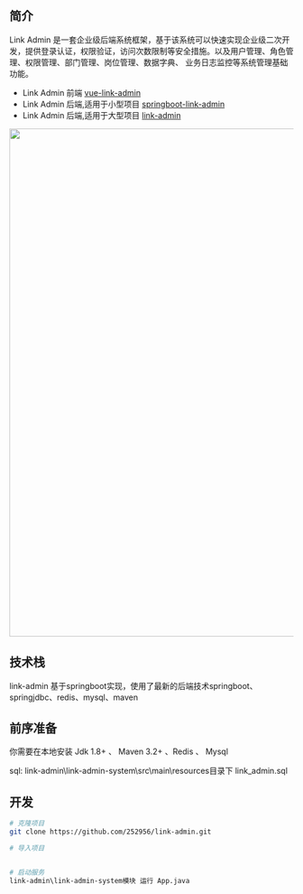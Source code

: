 ## 简介
Link Admin 是一套企业级后端系统框架，基于该系统可以快速实现企业级二次开发，提供登录认证，权限验证，访问次数限制等安全措施。以及用户管理、角色管理、权限管理、部门管理、岗位管理、数据字典、
业务日志监控等系统管理基础功能。


- Link Admin 前端               [vue-link-admin](https://github.com/252956/vue-link-admin) 
- Link Admin 后端,适用于小型项目 [springboot-link-admin](https://github.com/252956/springboot-link-admin) 
- Link Admin 后端,适用于大型项目 [link-admin](https://github.com/252956/link-admin) 

<p align="center">
  <img width="900" src="https://252956.github.io/static/img/1.png">
</p>

## 技术栈
link-admin 基于springboot实现，使用了最新的后端技术springboot、springjdbc、redis、mysql、maven

## 前序准备

你需要在本地安装 Jdk 1.8+ 、 Maven 3.2+ 、Redis 、 Mysql

sql: link-admin\link-admin-system\src\main\resources目录下 link_admin.sql



## 开发

```bash
# 克隆项目
git clone https://github.com/252956/link-admin.git

# 导入项目


# 启动服务
link-admin\link-admin-system模块 运行 App.java
```







